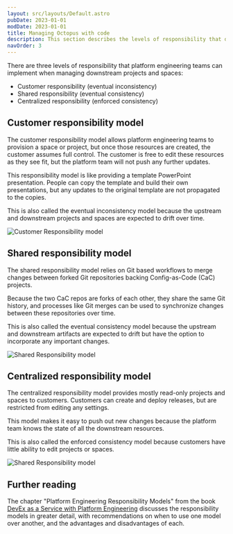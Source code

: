 ```yaml
---
layout: src/layouts/Default.astro
pubDate: 2023-01-01
modDate: 2023-01-01
title: Managing Octopus with code
description: This section describes the levels of responsibility that define how projects are managed over time.
navOrder: 3
---
```


There are three levels of responsibility that platform engineering teams can implement when managing downstream projects and spaces:

* Customer responsibility (eventual inconsistency)
* Shared responsibility (eventual consistency)
* Centralized responsibility (enforced consistency)

## Customer responsibility model

The customer responsibility model allows platform engineering teams to provision a space or project, but once those resources are created, the customer assumes full control. The customer is free to edit these resources as they see fit, but the platform team will not push any further updates.

This responsibility model is like providing a template PowerPoint presentation. People can copy the template and build their own presentations, but any updates to the original template are not propagated to the copies.

This is also called the eventual inconsistency model because the upstream and downstream projects and spaces are expected to drift over time.

![Customer Responsibility model](/docs/platform-engineering/customer-responsibility-model.png "width=500")

## Shared responsibility model

The shared responsibility model relies on Git based workflows to merge changes between forked Git repositories backing Config-as-Code (CaC) projects.

Because the two CaC repos are forks of each other, they share the same Git history, and processes like Git merges can be used to synchronize changes between these repositories over time.

This is also called the eventual consistency model because the upstream and downstream artifacts are expected to drift but have the option to incorporate any important changes.

![Shared Responsibility model](/docs/platform-engineering/shared-responsibility-model.png "width=500")

## Centralized responsibility model

The centralized responsibility model provides mostly read-only projects and spaces to customers. Customers can create and deploy releases, but are restricted from editing any settings.

This model makes it easy to push out new changes because the platform team knows the state of all the downstream resources.

This is also called the enforced consistency model because customers have little ability to edit projects or spaces.

![Shared Responsibility model](/docs/platform-engineering/central-responsibility-model.png "width=500")

## Further reading

The chapter "Platform Engineering Responsibility Models" from the book [DevEx as a Service with Platform Engineering](https://github.com/OctopusSolutionsEngineering/PlatformEngineeringBook/) discusses the responsibility models in greater detail, with recommendations on when to use one model over another, and the advantages and disadvantages of each.